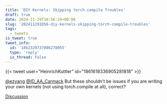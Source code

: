 ```yaml
---
title: 'DIY Kernels: Skipping torch.compile Troubles'
draft: true
date: 2024-11-29T10:56:24+00:00
slug: '202411291056-diy-kernels-skipping-torch-compile-troubles'
tags:
  - tweets
is_tweet: true
tweet_info:
  id: '1862329737886278055'
  type: 'reply'
  is_thread: False
---
```




{{< tweet user="HeinrichKuttler" id="1861618336905281818" >}}

[@ezyang](https://x.com/ezyang) [@ID_AA_Carmack](https://x.com/ID_AA_Carmack) But these shouldn’t be issues if you are writing your own kernels (not using torch.compile at all), correct?

[Discussion](https://x.com/sytelus/status/1862329737886278055)
